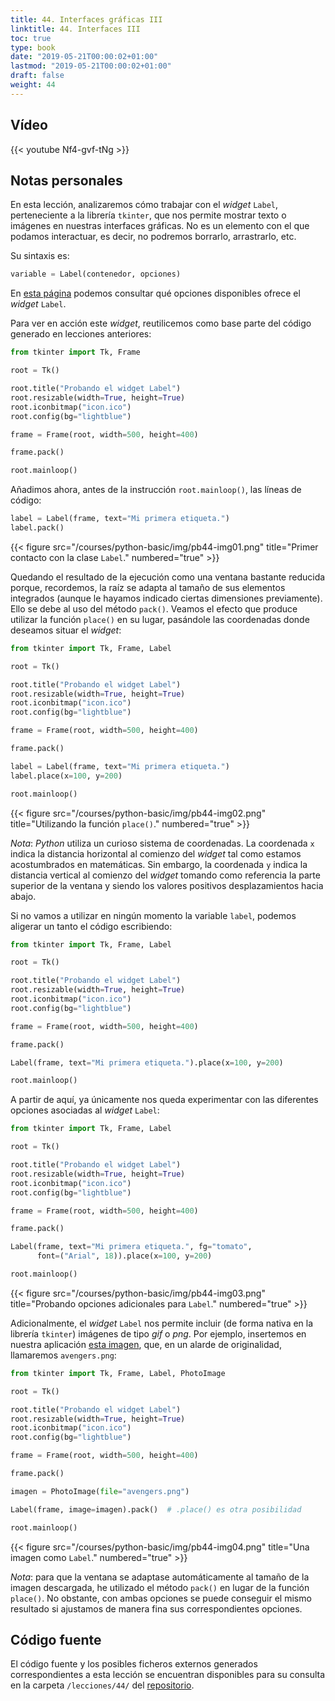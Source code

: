 ```yaml
---
title: 44. Interfaces gráficas III
linktitle: 44. Interfaces III
toc: true
type: book
date: "2019-05-21T00:00:02+01:00"
lastmod: "2019-05-21T00:00:02+01:00"
draft: false
weight: 44
---
```


## Vídeo

{{< youtube Nf4-gvf-tNg >}}

## Notas personales

En esta lección, analizaremos cómo trabajar con el *widget* `Label`, perteneciente a la librería `tkinter`, que nos permite mostrar texto o imágenes en nuestras interfaces gráficas. No es un elemento con el que podamos interactuar, es decir, no podremos borrarlo, arrastrarlo, etc.

Su sintaxis es:

```python
variable = Label(contenedor, opciones)
```

En [esta página](http://effbot.org/tkinterbook/label.htm) podemos consultar qué opciones disponibles ofrece el *widget* `Label`.

Para ver en acción este *widget*, reutilicemos como base parte del código generado en lecciones anteriores:

```python
from tkinter import Tk, Frame

root = Tk()

root.title("Probando el widget Label")
root.resizable(width=True, height=True)
root.iconbitmap("icon.ico")
root.config(bg="lightblue")

frame = Frame(root, width=500, height=400)

frame.pack()

root.mainloop()
```

Añadimos ahora, antes de la instrucción `root.mainloop()`, las líneas de código:

```python
label = Label(frame, text="Mi primera etiqueta.")
label.pack()
```

{{< figure src="/courses/python-basic/img/pb44-img01.png" title="Primer contacto con la clase `Label`." numbered="true" >}}

Quedando el resultado de la ejecución como una ventana bastante reducida porque, recordemos, la raíz se adapta al tamaño de sus elementos integrados (aunque le hayamos indicado ciertas dimensiones previamente). Ello se debe al uso del método `pack()`. Veamos el efecto que produce utilizar la función `place()` en su lugar, pasándole las coordenadas donde deseamos situar el *widget*:

```python
from tkinter import Tk, Frame, Label

root = Tk()

root.title("Probando el widget Label")
root.resizable(width=True, height=True)
root.iconbitmap("icon.ico")
root.config(bg="lightblue")

frame = Frame(root, width=500, height=400)

frame.pack()

label = Label(frame, text="Mi primera etiqueta.")
label.place(x=100, y=200)

root.mainloop()
```

{{< figure src="/courses/python-basic/img/pb44-img02.png" title="Utilizando la función `place()`." numbered="true" >}}

*Nota*: *Python* utiliza un curioso sistema de coordenadas. La coordenada `x` indica la distancia horizontal al comienzo del *widget* tal como estamos acostumbrados en matemáticas. Sin embargo, la coordenada `y` indica la distancia vertical al comienzo del *widget* tomando como referencia la parte superior de la ventana y siendo los valores positivos desplazamientos hacia abajo.

Si no vamos a utilizar en ningún momento la variable `label`, podemos aligerar un tanto el código escribiendo:

```python
from tkinter import Tk, Frame, Label

root = Tk()

root.title("Probando el widget Label")
root.resizable(width=True, height=True)
root.iconbitmap("icon.ico")
root.config(bg="lightblue")

frame = Frame(root, width=500, height=400)

frame.pack()

Label(frame, text="Mi primera etiqueta.").place(x=100, y=200)

root.mainloop()
```

A partir de aquí, ya únicamente nos queda experimentar con las diferentes opciones asociadas al *widget* `Label`:

```python
from tkinter import Tk, Frame, Label

root = Tk()

root.title("Probando el widget Label")
root.resizable(width=True, height=True)
root.iconbitmap("icon.ico")
root.config(bg="lightblue")

frame = Frame(root, width=500, height=400)

frame.pack()

Label(frame, text="Mi primera etiqueta.", fg="tomato",
      font=("Arial", 18)).place(x=100, y=200)

root.mainloop()
```

{{< figure src="/courses/python-basic/img/pb44-img03.png" title="Probando opciones adicionales para `Label`." numbered="true" >}}

Adicionalmente, el *widget* `Label` nos permite incluir (de forma nativa en la librería `tkinter`) imágenes de tipo *gif* o *png*. Por ejemplo, insertemos en nuestra aplicación [esta imagen](https://www.freepng.es/png-lwhgke/), que, en un alarde de originalidad, llamaremos `avengers.png`:

```python
from tkinter import Tk, Frame, Label, PhotoImage

root = Tk()

root.title("Probando el widget Label")
root.resizable(width=True, height=True)
root.iconbitmap("icon.ico")
root.config(bg="lightblue")

frame = Frame(root, width=500, height=400)

frame.pack()

imagen = PhotoImage(file="avengers.png")

Label(frame, image=imagen).pack()  # .place() es otra posibilidad

root.mainloop()
```

{{< figure src="/courses/python-basic/img/pb44-img04.png" title="Una imagen como `Label`." numbered="true" >}}

*Nota*: para que la ventana se adaptase automáticamente al tamaño de la imagen descargada, he utilizado el método `pack()` en lugar de la función `place()`. No obstante, con ambas opciones se puede conseguir el mismo resultado si ajustamos de manera fina sus correspondientes opciones.


## Código fuente

El código fuente y los posibles ficheros externos generados correspondientes a esta lección se encuentran disponibles para su consulta en la carpeta `/lecciones/44/` del [repositorio](https://github.com/ImAlexisSaez/curso-python-desde-0).
